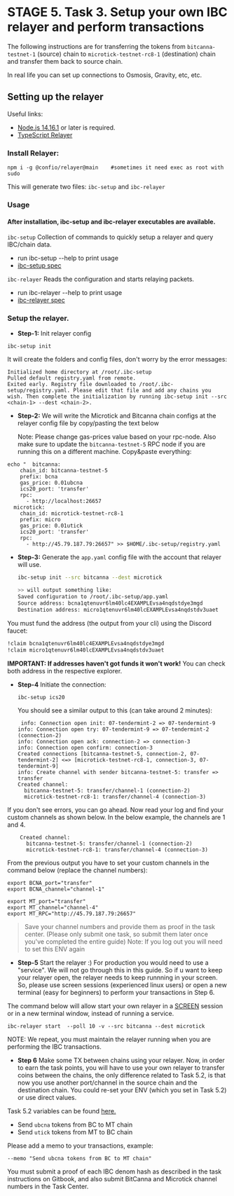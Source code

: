 # STAGE 5. Task 3. Setup your own IBC relayer and perform transactions

The following instructions are for transferring the tokens from `bitcanna-testnet-1` (source) chain to `microtick-testnet-rc8-1` (destination) chain and transfer them back to source chain.

In real life you can set up connections to Osmosis, Gravity, etc, etc. 

## Setting up the relayer

Useful links:
* [Node.js 14.16.1](https://www.google.com/search?q=install+nodejs+ubuntu+20.04) or later is required.
* [TypeScript Relayer](https://github.com/confio/ts-relayer)

### Install Relayer:

```
npm i -g @confio/relayer@main    #sometimes it need exec as root with sudo
```
This will generate two files: `ibc-setup` and `ibc-relayer`

### Usage
#### After installation, ibc-setup and ibc-relayer executables are available.

`ibc-setup`
Collection of commands to quickly setup a relayer and query IBC/chain data.

* run ibc-setup --help to print usage
* [ibc-setup spec](https://github.com/confio/ts-relayer/blob/main/spec/ibc-setup.md)

`ibc-relayer`
Reads the configuration and starts relaying packets.

* run ibc-relayer --help to print usage
* [ibc-relayer spec](https://github.com/confio/ts-relayer/blob/main/spec/ibc-relayer.md)

### Setup the relayer.
- **Step-1:** Init relayer config

```
ibc-setup init 
```
    
It will create the folders and config files, don't worry by the error messages:

```
Initialized home directory at /root/.ibc-setup
Pulled default registry.yaml from remote.
Exited early. Registry file downloaded to /root/.ibc-setup/registry.yaml. Please edit that file and add any chains you wish. Then complete the initialization by running ibc-setup init --src <chain-1> --dest <chain-2>.
```

- **Step-2:** We will write the Microtick and Bitcanna chain configs at the relayer config file by copy/pasting the text below

    Note: Please change gas-prices value based on your rpc-node. Also make sure to update the `bitcanna-testnet-5` RPC node if you are running this on a different machine.
    Copy&paste everything:
```
echo "  bitcanna:
    chain_id: bitcanna-testnet-5
    prefix: bcna
    gas_price: 0.01ubcna
    ics20_port: 'transfer'
    rpc:
      - http://localhost:26657
  microtick:
    chain_id: microtick-testnet-rc8-1
    prefix: micro
    gas_price: 0.01utick
    ics20_port: 'transfer'
    rpc:
      - http://45.79.187.79:26657" >> $HOME/.ibc-setup/registry.yaml
```
- **Step-3:** Generate the `app.yaml` config file with the account that relayer will use.

    ```bash
    ibc-setup init --src bitcanna --dest microtick

    >> will output something like:
    Saved configuration to /root/.ibc-setup/app.yaml
    Source address: bcna1qtenuvr6lm40lc4EXAMPLEvsa4nqdstdye3mgd
    Destination address: micro1qtenuvr6lm40lcEXAMPLEvsa4nqdstdv3uaet
    ```

You must fund the address (the output from your cli) using the Discord faucet:

```bash
!claim bcna1qtenuvr6lm40lc4EXAMPLEvsa4nqdstdye3mgd
!claim micro1qtenuvr6lm40lcEXAMPLEvsa4nqdstdv3uaet
```

**IMPORTANT: If addresses haven't got funds it won't work!**
You can check both address in the respective explorer.


- **Step-4** Initiate the connection:
    ```
    ibc-setup ics20
    ```
    You should see a similar output to this (can take around 2 minutes):
    ```
     info: Connection open init: 07-tendermint-2 => 07-tendermint-9
    info: Connection open try: 07-tendermint-9 => 07-tendermint-2 (connection-2)
    info: Connection open ack: connection-2 => connection-3
    info: Connection open confirm: connection-3
    Created connections [bitcanna-testnet-5, connection-2, 07-tendermint-2] <=> [microtick-testnet-rc8-1, connection-3, 07-tendermint-9]
    info: Create channel with sender bitcanna-testnet-5: transfer => transfer
    Created channel:
      bitcanna-testnet-5: transfer/channel-1 (connection-2)
      microtick-testnet-rc8-1: transfer/channel-4 (connection-3)

    ```

If you don't see errors, you can go ahead. Now read your log and find your custom channels as shown below. In the below example, the channels are 1 and 4.
```
    Created channel:
      bitcanna-testnet-5: transfer/channel-1 (connection-2)
      microtick-testnet-rc8-1: transfer/channel-4 (connection-3)
```
From the previous output you have to set your custom channels in the command below (replace the channel numbers):
```
export BCNA_port="transfer"
export BCNA_channel="channel-1"

export MT_port="transfer"
export MT_channel="channel-4"
export MT_RPC="http://45.79.187.79:26657"
```

> Save your channel numbers and provide them as proof in the task center. (Please only submit one task, so submit them later once you've completed the entire guide)
> Note: If you log out you will need to set this ENV again

- **Step-5** Start the relayer :)
For production you would need to use a "service". We will not go through this in this guide. So if u want to keep your relayer open, the relayer needs to keep runnning in your screen. So, please use screen sessions (experienced linux users) or open a new terminal (easy for beginners) to perform your transactions in Step 6.

The command below will allow start your own relayer in a [SCREEN](https://www.google.com/search?q=screen+linux) session or in a new terminal window, instead of running a service.
```
ibc-relayer start  --poll 10 -v --src bitcanna --dest microtick 

```
NOTE: We repeat, you must maintain the relayer running when you are performing the IBC transactions.


- **Step 6** Make some TX between chains using your relayer.
Now, in order to earn the task points, you will have to use your own relayer to transfer coins between the chains, the only difference related to Task 5.2, is that now you use another port/channel in the source chain and the destination chain. You could re-set your ENV (which you set in Task 5.2) or use direct values.

Task 5.2 variables can be found [here.](https://github.com/BitCannaGlobal/testnet-bcna-cosmos/blob/main/instructions/stage5/task5.2.md)

* Send `ubcna` tokens from BC to MT chain
* Send `utick` tokens from MT to BC chain

Please add a memo to your transactions, example: 
```
--memo "Send ubcna tokens from BC to MT chain"
```

You must submit a proof of each IBC denom hash as described in the task instructions on Gitbook, and also submit BitCanna and Microtick channel numbers in the Task Center.

